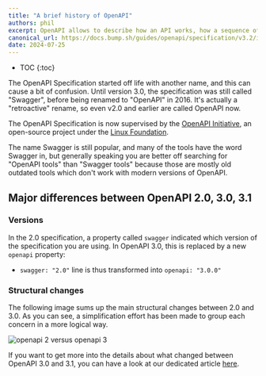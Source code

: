```yaml
---
title: "A brief history of OpenAPI"
authors: phil
excerpt: OpenAPI allows to describe how an API works, how a sequence of APIs work together, generate client code, create tests, apply design standards, deploy documentation, and much more.
canonical_url: https://docs.bump.sh/guides/openapi/specification/v3.2/introduction/history/
date: 2024-07-25
---
```


- TOC
{:toc}

The OpenAPI Specification started off life with another name, and this can cause a bit of confusion. Until version 3.0, the specification was still called "Swagger", before being renamed to "OpenAPI" in 2016. It's actually a "retroactive" rename, so even v2.0 and earlier are called OpenAPI now.

The OpenAPI Specification is now supervised by the [OpenAPI Initiative](https://www.openapis.org/), an open-source project under the [Linux Foundation](https://linuxfoundation.org/).

The name Swagger is still popular, and many of the tools have the word Swagger in, but generally speaking you are better off searching for "OpenAPI tools" than "Swagger tools" because those are mostly old outdated tools which don't work with modern versions of OpenAPI.

## Major differences between OpenAPI 2.0, 3.0, 3.1

### Versions

In the 2.0 specification, a property called `swagger` indicated which version of the specification you are using. In OpenAPI 3.0, this is replaced by a new `openapi` property:

- `swagger: "2.0"` line is thus transformed into `openapi: "3.0.0"`

### Structural changes

The following image sums up the main structural changes between 2.0 and 3.0. As you can see, a simplification effort has been made to group each concern in a more logical way.

![openapi 2 versus openapi 3](https://storage.googleapis.com/bump-blog-resources/what-is-openapi/OpenAPI-2-versus-OpenAPI-3.png)

If you want to get more into the details about what changed between OpenAPI 3.0 and 3.1, you can have a look at our dedicated article [here](https://bump.sh/blog/changes-in-openapi-3-1).
